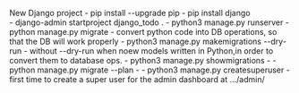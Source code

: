 New Django project
    - pip install --upgrade pip
    - pip install django       
    - django-admin startproject django_todo .
    - python3 manage.py runserver
    - python manage.py migrate - convert python code into DB operations, so that the DB will work properly
        - python3 manage.py makemigrations --dry-run - without --dry-run when noew models written in Python,in order to convert them to database ops.
        - python3 manage.py showmigrations - 
        - python manage.py migrate --plan - 
    - python3 manage.py createsuperuser - first time to create a super user for the admin dashboard at .../admin/